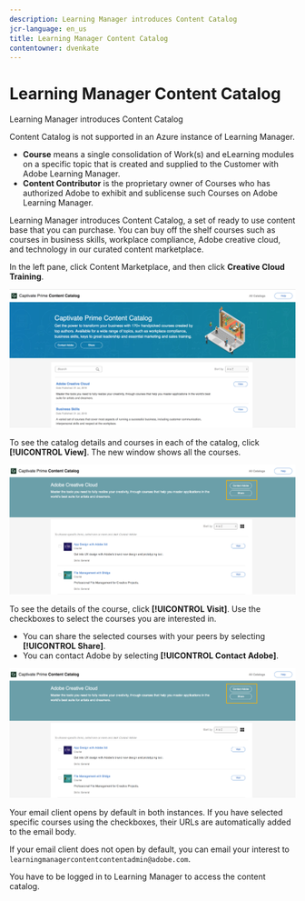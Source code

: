 ```yaml
---
description: Learning Manager introduces Content Catalog
jcr-language: en_us
title: Learning Manager Content Catalog
contentowner: dvenkate
---
```



# Learning Manager Content Catalog

Learning Manager introduces Content Catalog

Content Catalog is not supported in an Azure instance of Learning Manager.

* **Course** means a single consolidation of Work(s) and eLearning modules on a specific topic that is created and supplied to the Customer with Adobe Learning Manager.
* **Content Contributor** is the proprietary owner of Courses who has authorized Adobe to exhibit and sublicense such Courses on Adobe Learning Manager.

Learning Manager introduces Content Catalog, a set of ready to use content base that you can purchase. You can buy off the shelf courses such as courses in business skills, workplace compliance, Adobe creative cloud, and technology in our curated content marketplace.

In the left pane, click Content Marketplace, and then click **Creative Cloud Training**.

![](assets/content-catalog.png)

To see the catalog details and courses in each of the catalog, click **[!UICONTROL View]**. The new window shows all the courses.

![](assets/course-details.png)

To see the details of the course, click **[!UICONTROL Visit]**. Use the checkboxes to select the courses you are interested in.

* You can share the selected courses with your peers by selecting  **[!UICONTROL Share]**. 
* You can contact Adobe by selecting  **[!UICONTROL Contact Adobe]**.

![](assets/course-details.png)

Your email client opens by default in both instances. If you have selected specific courses using the checkboxes, their URLs are automatically added to the email body.

If your email client does not open by default, you can email your interest to `learningmanagercontentcontentadmin@adobe.com`.

You have to be logged in to Learning Manager to access the content catalog.
